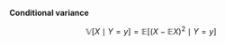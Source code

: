 **Conditional variance**

$$
\mathbb{V}[X \mid Y = y] = \mathbb{E}\left[ (X - \mathbb{E}X)^2 \mid Y = y \right]
$$